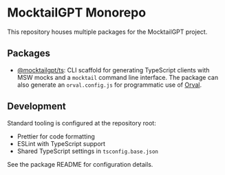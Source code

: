 # MocktailGPT Monorepo

This repository houses multiple packages for the MocktailGPT project.

## Packages

- [@mocktailgpt/ts](packages/ts): CLI scaffold for generating TypeScript clients
  with MSW mocks and a `mocktail` command line interface. The package can also
  generate an `orval.config.js` for programmatic use of [Orval](https://orval.dev).

## Development

Standard tooling is configured at the repository root:

- Prettier for code formatting
- ESLint with TypeScript support
- Shared TypeScript settings in `tsconfig.base.json`

See the package README for configuration details.
